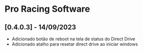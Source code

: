 # Pro Racing Software

## [0.4.0.3] - 14/09/2023

 - Adicionado botão de reboot na tela de status do Direct Drive
 - Adicionado atalho para resetar direct drive ao iniciar windows